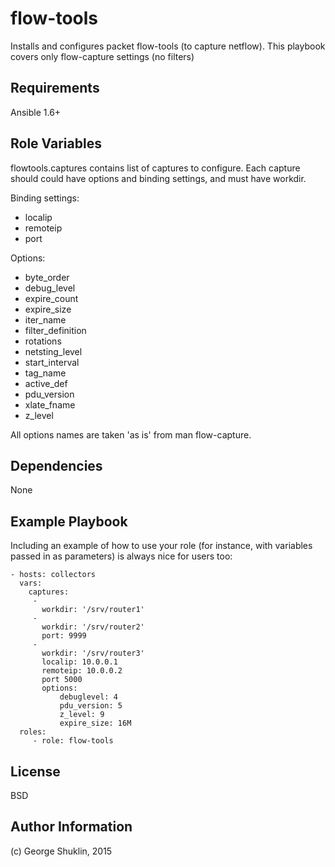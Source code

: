 flow-tools
=========

Installs and configures packet flow-tools (to capture netflow). This playbook covers only flow-capture settings (no filters)

Requirements
------------

Ansible 1.6+

Role Variables
--------------

flowtools.captures contains list of captures to configure. Each capture should could have options and binding settings, and must have
workdir.

Binding settings:

* localip
* remoteip
* port

Options:

* byte_order
* debug_level
* expire_count
* expire_size
* iter_name
* filter_definition
* rotations
* netsting_level
* start_interval
* tag_name
* active_def
* pdu_version
* xlate_fname
* z_level

All options names are taken 'as is' from man flow-capture.

Dependencies
------------

None

Example Playbook
----------------

Including an example of how to use your role (for instance, with variables passed in as parameters) is always nice for users too:


    - hosts: collectors
      vars:
        captures:
         -
           workdir: '/srv/router1'
         -
           workdir: '/srv/router2'
           port: 9999
         -
           workdir: '/srv/router3'
           localip: 10.0.0.1
           remoteip: 10.0.0.2
           port 5000
           options:
               debuglevel: 4
               pdu_version: 5
               z_level: 9
               expire_size: 16M
      roles:
         - role: flow-tools

License
-------

BSD

Author Information
------------------

(c) George Shuklin, 2015
